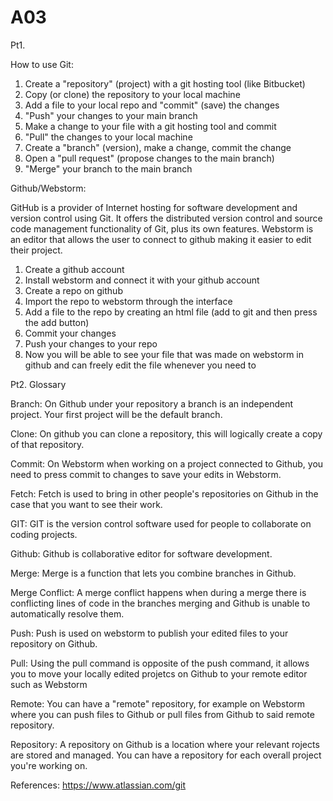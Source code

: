 # A03

Pt1. 

How to use Git:
1. Create a "repository" (project) with a git hosting tool (like Bitbucket)
2. Copy (or clone) the repository to your local machine
3. Add a file to your local repo and "commit" (save) the changes
4. "Push" your changes to your main branch
5. Make a change to your file with a git hosting tool and commit
6. "Pull" the changes to your local machine
7. Create a "branch" (version), make a change, commit the change
8. Open a "pull request" (propose changes to the main branch)
9. "Merge" your branch to the main branch

Github/Webstorm:

GitHub is a provider of Internet hosting for software development and version control using Git. It offers the distributed version control and source code management functionality of Git, plus its own features. Webstorm is an editor that allows the user to connect to github making it easier to edit their project.

1. Create a github account
2. Install webstorm and connect it with your github account
3. Create a repo on github
4. Import the repo to webstorm through the interface
5. Add a file to the repo by creating an html file (add to git and then press the add button)
6. Commit your changes
7. Push your changes to your repo
8. Now you will be able to see your file that was made on webstorm in github and can freely edit the file whenever you need to




Pt2. Glossary

Branch: On Github under your repository a branch is an independent project. Your first project will be the default branch.

Clone: On github you can clone a repository, this will logically create a copy of that repository.

Commit: On Webstorm when working on a project connected to Github, you need to press commit to changes to save your edits in Webstorm.

Fetch: Fetch is used to bring in other people's repositories on Github in the case that you want to see their work.

GIT: GIT is the version control software used for people to collaborate on coding projects.

Github: Github is collaborative editor for software development.

Merge: Merge is a function that lets you combine branches in Github.

Merge Conflict: A merge conflict happens when during a merge there is conflicting lines of code in the branches merging and Github is unable to automatically resolve them.

Push: Push is used on webstorm to publish your edited files to your repository on Github.

Pull: Using the pull command is opposite of the push command, it allows you to move your locally edited projetcs on Github to your remote editor such as Webstorm

Remote: You can have a "remote" repository, for example on Webstorm where you can push files to Github or pull files from Github to said remote repository.

Repository: A repository on Github is a location where your relevant rojects are stored and managed. You can have a repository for each overall project you're working on.


References:
https://www.atlassian.com/git
